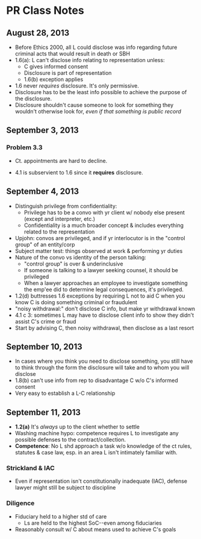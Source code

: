 # PR Class Notes
## August 28, 2013

* Before Ethics 2000, all L could disclose was info regarding future criminal acts that would result in death or SBH
* 1.6(a): L can't disclose info relating to representation unless:
	* C gives informed consent
	* Disclosure is part of representation
	* 1.6(b) exception applies
* 1.6 never *requires* disclosure. It's only permissive.
* Disclosure has to be the least info possible to achieve the purpose of the disclosure.
* Disclosure shouldn't cause someone to look for something they wouldn't otherwise look for, *even if that something is public record*

## September 3, 2013
### Problem 3.3
* Ct. appointments are hard to decline.

* 4.1 is subservient to 1.6 since it **requires** disclosure.

## September 4, 2013
* Distinguish privilege from confidentiality:
    * Privilege has to be a convo with yr client w/ nobody else present (except and interpreter, etc.)
    * Confidentiality is a much broader concept & includes everything related to the representation
* Upjohn: convos are privileged, and if yr interlocutor is in the "control group" of an entity/corp
* Subject matter test: things observed at work & performing yr duties
* Nature of the convo vs identity of the person talking:
    * "control group" is over & underinclusive
    * If someone is talking to a lawyer seeking counsel, it should be privileged
    * When a lawyer approaches an employee to investigate something the emp'ee did to determine legal consequences, it's privileged.
* 1.2(d) buttresses 1.6 exceptions by requiring L not to aid C when you know C is doing something criminal or fraudulent
* "noisy withdrawal:" don't disclose C info, but make yr withdrawal known
* 4.1 c 3: sometimes L may have to disclose client info to show they didn't assist C's crime or fraud
* Start by advising C, then noisy withdrawal, then disclose as a last resort

## September 10, 2013
* In cases where you think you need to disclose something, you still have to think through the form the disclosure will take and to whom you will disclose
* 1.8(b) can't use info from rep to disadvantage C w/o C's informed consent
* Very easy to establish a L-C relationship

## September 11, 2013
* **1.2(a)** It's *always* up to the client whether to settle
* Washing machine hypo: competence requires L to investigate any possible defenses to the contract/collection.
* **Competence**: No L shd approach a task w/o knowledge of the ct rules, statutes & case law, esp. in an area L isn't intimately familiar with.

### Strickland & IAC
* Even if representation isn't constitutionally inadequate (IAC), defense lawyer might still be subject to discipline

### Diligence
* Fiduciary held to a higher std of care
    * Ls are held to the highest SoC--even among fiduciaries
* Reasonably consult w/ C about means used to achieve C's goals